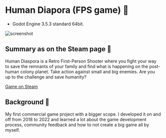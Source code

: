 # Human Diapora (FPS game) 🔫

- Godot Engine 3.5.3 standard 64bit.

![screenshot](https://cdn.akamai.steamstatic.com/steam/apps/1395420/ss_c99be5eec39edcc3bb37ce432e01d996326f1411.600x338.jpg?t=1653319781)

## Summary as on the Steam page 👾

Human Diaspora is a Retro First-Person Shooter where you fight your way to save the remnants of your family and find what is happening on the post-human colony planet. Take action against small and big enemies. Are you up to the challenge and save humanity?

[Game on Steam](https://store.steampowered.com/app/1395420/Human_Diaspora/)

## Background 🚀

My first commercial game project with a bigger scope. I developed it on and off from 2018 to 2022 and learned a lot about the game development process, community feedback and how to not create a big game all by myself.
